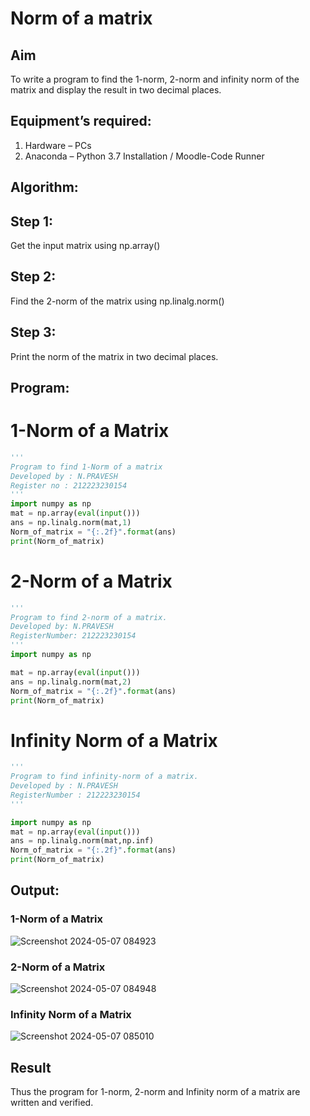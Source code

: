 # Norm of a matrix
## Aim
To write a program to find the 1-norm, 2-norm and infinity norm of the matrix and display the result in two decimal places.
## Equipment’s required:
1.	Hardware – PCs
2.	Anaconda – Python 3.7 Installation / Moodle-Code Runner
## Algorithm:
## Step 1:
Get the input matrix using np.array()   
## Step 2:
Find the 2-norm of the matrix using np.linalg.norm()
## Step 3:
Print the norm of the matrix in two decimal places.

## Program:

# 1-Norm of a Matrix
```Python
'''
Program to find 1-Norm of a matrix
Developed by : N.PRAVESH
Register no : 212223230154
'''
import numpy as np
mat = np.array(eval(input()))
ans = np.linalg.norm(mat,1)
Norm_of_matrix = "{:.2f}".format(ans)
print(Norm_of_matrix)
```

# 2-Norm of a Matrix

```python
'''
Program to find 2-norm of a matrix.
Developed by: N.PRAVESH
RegisterNumber: 212223230154
'''
import numpy as np

mat = np.array(eval(input()))
ans = np.linalg.norm(mat,2)
Norm_of_matrix = "{:.2f}".format(ans)
print(Norm_of_matrix)
```

# Infinity Norm of a Matrix

```python
'''
Program to find infinity-norm of a matrix.
Developed by : N.PRAVESH
RegisterNumber : 212223230154
'''

import numpy as np
mat = np.array(eval(input()))
ans = np.linalg.norm(mat,np.inf)
Norm_of_matrix = "{:.2f}".format(ans)
print(Norm_of_matrix)
```
## Output:
### 1-Norm of a Matrix

![Screenshot 2024-05-07 084923](https://github.com/NPravesh2005/Norm-of-a-matrix/assets/164477756/e5e51e99-1e19-4258-94a5-484a6aed9d3e)

### 2-Norm of a Matrix

![Screenshot 2024-05-07 084948](https://github.com/NPravesh2005/Norm-of-a-matrix/assets/164477756/4c33e229-e2cb-457b-b383-d33bab18a062)


### Infinity Norm of a Matrix

![Screenshot 2024-05-07 085010](https://github.com/NPravesh2005/Norm-of-a-matrix/assets/164477756/0a0ca291-e1d8-4f60-92fc-3fa0a4d24872)


## Result
Thus the program for 1-norm, 2-norm and Infinity norm of a matrix are written and verified.
